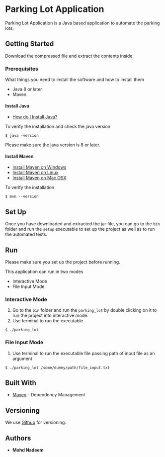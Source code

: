 # Parking Lot Application

Parking Lot Application is a Java based application to automate the parking lots.

## Getting Started

Download the compressed file and extract the contents inside.

### Prerequisites

What things you need to install the software and how to install them
+ Java 8 or later
+ Maven

#### Install Java
+ [How do I Install Java?](https://www.java.com/en/download/help/download_options.xml)

To verify the installation and check the java version
```
$ java -version
```
Please make sure the java version is 8 or later.

#### Install Maven
+ [Install Maven on Windows](https://www.baeldung.com/install-maven-on-windows-linux-mac#installing-maven-on-windows)
+ [Install Maven on Linux](https://www.baeldung.com/install-maven-on-windows-linux-mac#installing-maven-on-linux)
+ [Install Maven on Mac OSX](https://www.baeldung.com/install-maven-on-windows-linux-mac#installing-maven-on-mac-os-x)

To verify the installation 
```
$ mvn --version
```

## Set Up

Once you have downloaded and extracted the jar file, you can go to the ```bin``` folder and run the ```setup``` executable to set up the project as well as to run the automated tests.

## Run
Please make sure you set up the project before running.

This application can run in two modes
+ Interactive Mode
+ File Input Mode

### Interactive Mode
1. Go to the ```bin``` folder and run the ```parking_lot``` by double clicking on it to run the project into interactive mode.
2. Use terminal to run the executable
```
$ ./parking_lot
```

### File Input Mode
1. Use terminal to run the executable file passing path of input file as an argument
```
$ ./parking_lot /some/dummy/path/file_input.txt
```

## Built With

* [Maven](https://maven.apache.org/) - Dependency Management

## Versioning

We use [Github](https://github.com/) for versioning.

## Authors

* **Mohd Nadeem**
